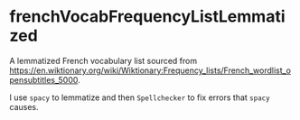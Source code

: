 # frenchVocabFrequencyListLemmatized
A lemmatized French vocabulary list sourced from https://en.wiktionary.org/wiki/Wiktionary:Frequency_lists/French_wordlist_opensubtitles_5000. 

I use `spacy` to lemmatize and then `Spellchecker` to fix errors that `spacy` causes. 
